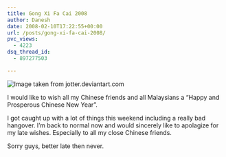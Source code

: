 ```yaml
---
title: Gong Xi Fa Cai 2008
author: Danesh
date: 2008-02-10T17:22:55+00:00
url: /posts/gong-xi-fa-cai-2008/
pvc_views:
  - 4223
dsq_thread_id:
  - 897277503

---
```

![Image taken from jotter.deviantart.com][1]

I would like to wish all my Chinese friends and all Malaysians a &#8220;Happy and Prosperous Chinese New Year&#8221;.

I got caught up with a lot of things this weekend including a really bad hangover. I&#8217;m back to normal now and would sincerely like to apolagize for my late wishes. Especially to all my close Chinese friends.

Sorry guys, better late then never.

 [1]: http://img338.imageshack.us/img338/3831/gongxifacai2k6byjotterfn9.jpg
